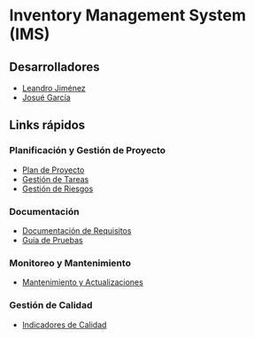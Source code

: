 # Inventory Management System (IMS)

## Desarrolladores

- [Leandro Jiménez](https://github.com/leandro-0)
- [Josué García](https://github.com/JosueGG04)

## Links rápidos

### Planificación y Gestión de Proyecto

- [Plan de Proyecto]()
- [Gestión de Tareas]()
- [Gestión de Riesgos](docs/risks-management/README.md)

### Documentación

- [Documentación de Requisitos](docs/requirements/README.md)
- [Guía de Pruebas](docs/tests-docs/README.md)

### Monitoreo y Mantenimiento

- [Mantenimiento y Actualizaciones](docs/maintenance/README.md)

### Gestión de Calidad

- [Indicadores de Calidad]()

